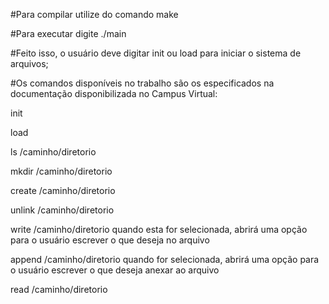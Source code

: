 #Para compilar utilize do comando 
make

#Para executar digite 
./main

#Feito isso, o usuário deve digitar init ou load para iniciar o sistema de arquivos;


#Os comandos disponíveis no trabalho são os especificados na documentação disponibilizada no Campus Virtual:


init

load

ls /caminho/diretorio

mkdir /caminho/diretorio

create /caminho/diretorio

unlink /caminho/diretorio

write /caminho/diretorio
    quando esta for selecionada, abrirá uma opção para o usuário escrever o que deseja no arquivo

append /caminho/diretorio
    quando for selecionada, abrirá uma opção para o usuário escrever o que deseja anexar ao arquivo

read /caminho/diretorio
